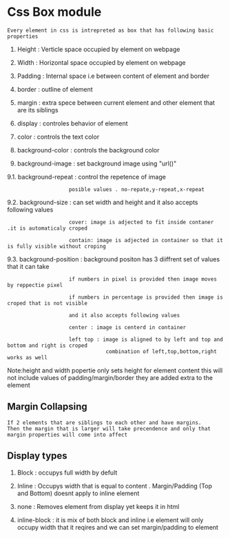 # Css Box module
    
    Every element in css is intrepreted as box that has following basic properties


1. Height : Verticle space occupied by element on webpage
    
2. Width : Horizontal space occupied by element on webpage

3. Padding : Internal space i.e between content of element and border 

4. border : outline of element 

5. margin : extra spece between current element and other element that are its siblings

6. display : controles behavior of element

7. color : controls the text color 

8. background-color : controls the background color

9. background-image : set background image using "url()" 

9.1. background-repeat : control the repetence of image
    
                        posible values . no-repate,y-repeat,x-repeat

9.2. background-size : can set width and height and it also accepts following values

                        cover: image is adjected to fit inside contaner .it is automaticaly croped

                        contain: image is adjected in container so that it is fully visible without croping

9.3. background-position : background positon has 3 diiffrent set of values that it can take

                        if numbers in pixel is provided then image moves by reppectie pixel

                        if numbers in percentage is provided then image is croped that is not visible

                        and it also accepts following values

                        center : image is centerd in container

                        left top : image is aligned to by left and top and bottom and right is croped 
                                    combination of left,top,bottom,right works as well

Note:height and width popertie only sets height for element content this will not include values of padding/margin/border they are added extra to the element


## Margin Collapsing

    If 2 elements that are siblings to each other and have margins.
    Then the margin that is larger will take precendence and only that margin properties will come into affect



## Display types

1. Block : occupys full width by defult

2. Inline : Occupys width that is equal to content . Margin/Padding (Top and Bottom)  doesnt apply to inline element

3. none : Removes element from display yet keeps it in html

4. inline-block : it is mix of both block and inline i.e element will only occupy width that it reqires and we can set margin/padding to element
